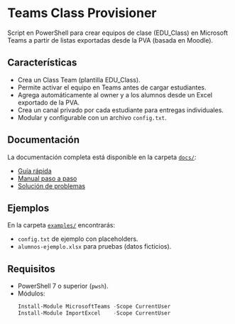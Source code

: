 # Teams Class Provisioner

Script en PowerShell para crear equipos de clase (EDU_Class) en Microsoft Teams a partir de listas exportadas desde la PVA (basada en Moodle).

## Características
- Crea un Class Team (plantilla EDU_Class).
- Permite activar el equipo en Teams antes de cargar estudiantes.
- Agrega automáticamente al owner y a los alumnos desde un Excel exportado de la PVA.
- Crea un canal privado por cada estudiante para entregas individuales.
- Modular y configurable con un archivo `config.txt`.

## Documentación
La documentación completa está disponible en la carpeta [`docs/`](./docs/):

- [Guía rápida](./docs/QUICKSTART.md)
- [Manual paso a paso](./docs/MANUAL.md)
- [Solución de problemas](./docs/TROUBLESHOOTING.md)

## Ejemplos
En la carpeta [`examples/`](./examples/) encontrarás:
- `config.txt` de ejemplo con placeholders.
- `alumnos-ejemplo.xlsx` para pruebas (datos ficticios).

## Requisitos
- PowerShell 7 o superior (`pwsh`).
- Módulos:
  ```powershell
  Install-Module MicrosoftTeams -Scope CurrentUser
  Install-Module ImportExcel    -Scope CurrentUser
